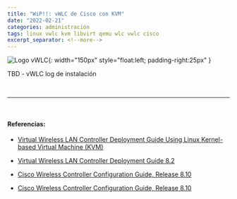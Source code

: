 ```yaml
---
title: "WiP!!: vWLC de Cisco con KVM"
date: "2022-02-21"
categories: administración
tags: linux vwlc kvm libvirt qemu wlc vwlc cisco
excerpt_separator: <!--more-->
---
```


![Logo vWLC](/assets/img/posts/logo-vwlc.svg){: width="150px" style="float:left; padding-right:25px" } 

TBD - vWLC log de instalación


<br clear="left"/>
<!--more-->


----

<br/>

#### Referencias: 

- [Virtual Wireless LAN Controller Deployment Guide Using Linux Kernel-based Virtual Machine (KVM)](https://www.cisco.com/c/en/us/td/docs/wireless/controller/technotes/8-1/KVM/b_CUWN8-1-vWLC-Deployment-Guide-using-LinuxKVM/m_installing-vwlc-and-kvm-with-ubuntu.html)
- [Virtual Wireless LAN Controller Deployment Guide 8.2](https://www.cisco.com/c/en/us/td/docs/wireless/technology/mesh/8-2/b_Virtual_Wireless_LAN_Controller_Deployment_Guide_8-2.html)


- [Cisco Wireless Controller Configuration Guide, Release 8.10](https://www.cisco.com/c/en/us/td/docs/wireless/controller/8-10/config-guide/b_cg810/administration_of_cisco_wlc.html?referring_site=RE&pos=1&page=https://www.cisco.com/c/en/us/td/docs/wireless/controller/8-10/config-guide/b_cg810/initial_setup.html)
- [Cisco Wireless Controller Configuration Guide, Release 8.10](https://www.cisco.com/c/en/us/td/docs/wireless/controller/8-10/config-guide/b_cg810/initial_setup.html?referring_site=RE&pos=2&page=https://www.cisco.com/c/en/us/td/docs/wireless/technology/mesh/8-2/b_Virtual_Wireless_LAN_Controller_Deployment_Guide_8-2.html)
